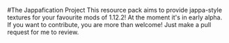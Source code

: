 #The Jappafication Project
This resource pack aims to provide jappa-style textures for your favourite mods of 1.12.2! At the moment it's in early alpha.
If you want to contribute, you are more than welcome! Just make a pull request for me to review. 
